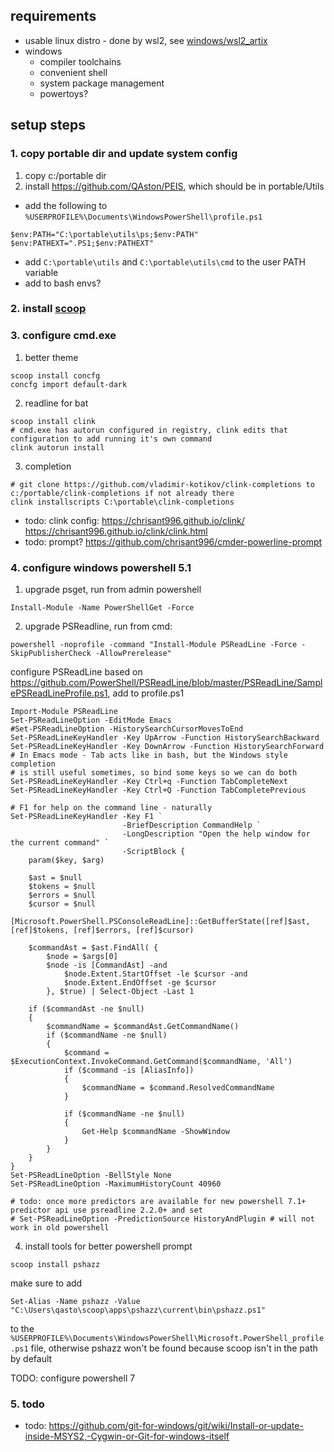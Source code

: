 ## requirements

- usable linux distro - done by wsl2, see [windows/wsl2_artix]()
- windows
    - compiler toolchains
    - convenient shell
    - system package management
    - powertoys?

## setup steps

### 1. copy portable dir and update system config
1. copy c:/portable dir
2. install https://github.com/QAston/PEIS, which should be in portable/Utils
* add the following to `%USERPROFILE%\Documents\WindowsPowerShell\profile.ps1`
```
$env:PATH="C:\portable\utils\ps;$env:PATH"
$env:PATHEXT=".PS1;$env:PATHEXT"
```
* add `C:\portable\utils` and `C:\portable\utils\cmd` to the user PATH variable
* add to bash envs?

### 2. install [scoop](./scoop.md)

### 3. configure cmd.exe
1. better theme
```
scoop install concfg
concfg import default-dark
```
2. readline for bat
```
scoop install clink
# cmd.exe has autorun configured in registry, clink edits that configuration to add running it's own command
clink autorun install
```
3. completion
```
# git clone https://github.com/vladimir-kotikov/clink-completions to c:/portable/clink-completions if not already there
clink installscripts C:\portable\clink-completions
```
- todo: clink config: https://chrisant996.github.io/clink/ https://chrisant996.github.io/clink/clink.html
- todo: prompt? <https://github.com/chrisant996/cmder-powerline-prompt>

### 4. configure windows powershell 5.1

1. upgrade psget, run from admin powershell
```
Install-Module -Name PowerShellGet -Force
```
2. upgrade PSReadline, run from cmd:
```
powershell -noprofile -command "Install-Module PSReadLine -Force -SkipPublisherCheck -AllowPrerelease"
```
configure PSReadLine based on <https://github.com/PowerShell/PSReadLine/blob/master/PSReadLine/SamplePSReadLineProfile.ps1>, add to profile.ps1
```
Import-Module PSReadLine
Set-PSReadLineOption -EditMode Emacs
#Set-PSReadLineOption -HistorySearchCursorMovesToEnd
Set-PSReadLineKeyHandler -Key UpArrow -Function HistorySearchBackward
Set-PSReadLineKeyHandler -Key DownArrow -Function HistorySearchForward
# In Emacs mode - Tab acts like in bash, but the Windows style completion
# is still useful sometimes, so bind some keys so we can do both
Set-PSReadLineKeyHandler -Key Ctrl+q -Function TabCompleteNext
Set-PSReadLineKeyHandler -Key Ctrl+Q -Function TabCompletePrevious

# F1 for help on the command line - naturally
Set-PSReadLineKeyHandler -Key F1 `
                         -BriefDescription CommandHelp `
                         -LongDescription "Open the help window for the current command" `
                         -ScriptBlock {
    param($key, $arg)

    $ast = $null
    $tokens = $null
    $errors = $null
    $cursor = $null
    [Microsoft.PowerShell.PSConsoleReadLine]::GetBufferState([ref]$ast, [ref]$tokens, [ref]$errors, [ref]$cursor)

    $commandAst = $ast.FindAll( {
        $node = $args[0]
        $node -is [CommandAst] -and
            $node.Extent.StartOffset -le $cursor -and
            $node.Extent.EndOffset -ge $cursor
        }, $true) | Select-Object -Last 1

    if ($commandAst -ne $null)
    {
        $commandName = $commandAst.GetCommandName()
        if ($commandName -ne $null)
        {
            $command = $ExecutionContext.InvokeCommand.GetCommand($commandName, 'All')
            if ($command -is [AliasInfo])
            {
                $commandName = $command.ResolvedCommandName
            }

            if ($commandName -ne $null)
            {
                Get-Help $commandName -ShowWindow
            }
        }
    }
}
Set-PSReadLineOption -BellStyle None
Set-PSReadLineOption -MaximumHistoryCount 40960

# todo: once more predictors are available for new powershell 7.1+ predictor api use psreadline 2.2.0+ and set
# Set-PSReadLineOption -PredictionSource HistoryAndPlugin # will not work in old powershell
```
4. install tools for better powershell prompt
```
scoop install pshazz
```
make sure to add 
```
Set-Alias -Name pshazz -Value "C:\Users\qasto\scoop\apps\pshazz\current\bin\pshazz.ps1"
```
to the `%USERPROFILE%\Documents\WindowsPowerShell\Microsoft.PowerShell_profile.ps1` file, otherwise pshazz won't be found because scoop isn't in the path by default

TODO: configure powershell 7

### 5. todo
- todo:  https://github.com/git-for-windows/git/wiki/Install-or-update-inside-MSYS2,-Cygwin-or-Git-for-windows-itself